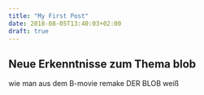 ```yaml
---
title: "My First Post"
date: 2018-08-05T13:40:03+02:00
draft: true
---
```

## Neue Erkenntnisse zum Thema blob

wie man aus dem B-movie remake DER BLOB weiß
